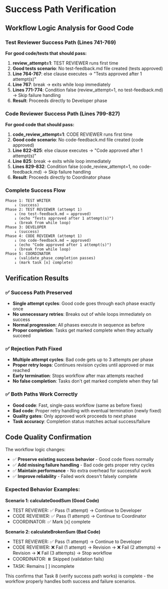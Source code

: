 # Success Path Verification

## Workflow Logic Analysis for Good Code

### Test Reviewer Success Path (Lines 741-769)

**For good code/tests that should pass:**

1. **review_attempt=1**: TEST REVIEWER runs first time
2. **Good tests scenario**: No test-feedback.md file created (tests approved)
3. **Line 764-767**: else clause executes → "Tests approved after 1 attempt(s)"
4. **Line 767**: break → exits while loop immediately
5. **Lines 771-774**: Condition false (review_attempt=1, no test-feedback.md) → Skip failure handling
6. **Result**: Proceeds directly to Developer phase

### Code Reviewer Success Path (Lines 799-827)

**For good code that should pass:**

1. **code_review_attempt=1**: CODE REVIEWER runs first time  
2. **Good code scenario**: No code-feedback.md file created (code approved)
3. **Line 822-825**: else clause executes → "Code approved after 1 attempt(s)"
4. **Line 825**: break → exits while loop immediately
5. **Lines 829-832**: Condition false (code_review_attempt=1, no code-feedback.md) → Skip failure handling
6. **Result**: Proceeds directly to Coordinator phase

### Complete Success Flow

```
Phase 1: TEST WRITER
    ↓ (success)
Phase 2: TEST REVIEWER (attempt 1)
    ↓ (no test-feedback.md → approved)
    ↓ (echo "Tests approved after 1 attempt(s)")
    ↓ (break from while loop)
Phase 3: DEVELOPER  
    ↓ (success)
Phase 4: CODE REVIEWER (attempt 1)
    ↓ (no code-feedback.md → approved)
    ↓ (echo "Code approved after 1 attempt(s)")
    ↓ (break from while loop)
Phase 5: COORDINATOR
    ↓ (validate_phase_completion passes)
    ↓ (mark task [x] complete)
```

## Verification Results

### ✅ Success Path Preserved
- **Single attempt cycles**: Good code goes through each phase exactly once
- **No unnecessary retries**: Breaks out of while loops immediately on success
- **Normal progression**: All phases execute in sequence as before
- **Proper completion**: Tasks get marked complete when they actually succeed

### ✅ Rejection Path Fixed  
- **Multiple attempt cycles**: Bad code gets up to 3 attempts per phase
- **Proper retry loops**: Continues revision cycles until approved or max reached
- **Early termination**: Stops workflow after max attempts reached
- **No false completion**: Tasks don't get marked complete when they fail

### ✅ Both Paths Work Correctly
- **Good code**: Fast, single-pass workflow (same as before fixes)
- **Bad code**: Proper retry handling with eventual termination (newly fixed)
- **Quality gates**: Only approved work proceeds to next phase
- **Task accuracy**: Completion status matches actual success/failure

## Code Quality Confirmation

The workflow logic changes:
- ✅ **Preserve existing success behavior** - Good code flows normally
- ✅ **Add missing failure handling** - Bad code gets proper retry cycles  
- ✅ **Maintain performance** - No extra overhead for successful work
- ✅ **Improve reliability** - Failed work doesn't falsely complete

### Expected Behavior Examples:

**Scenario 1: calculateGoodSum (Good Code)**
- TEST REVIEWER: ✅ Pass (1 attempt) → Continue to Developer
- CODE REVIEWER: ✅ Pass (1 attempt) → Continue to Coordinator  
- COORDINATOR: ✅ Mark [x] complete

**Scenario 2: calculateBrokenSum (Bad Code)**  
- TEST REVIEWER: ✅ Pass (1 attempt) → Continue to Developer
- CODE REVIEWER: ❌ Fail (1 attempt) → Revision → ❌ Fail (2 attempts) → Revision → ❌ Fail (3 attempts) → Stop workflow
- COORDINATOR: ⏸️ Skipped (validation fails)
- TASK: Remains [ ] incomplete

This confirms that Task 8 (verify success path works) is complete - the workflow properly handles both success and failure scenarios.